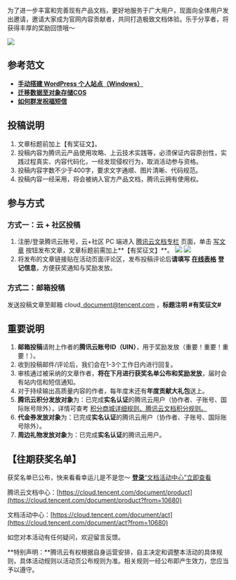 
为了进一步丰富和完善现有产品文档，更好地服务于广大用户，现面向全体用户发出邀请，邀请大家成为官网内容贡献者，共同打造极致文档体验。乐于分享者，将获得丰厚的奖励回馈哦～

![](https://qcloudimg.tencent-cloud.cn/raw/a1c2695f7ba2ff6d5e987b898386fe32.png)

## 参考范文

- [**手动搭建 WordPress 个人站点（Windows）**](https://cloud.tencent.com/document/product/213/39540)
- [**迁移数据至对象存储COS**](https://cloud.tencent.com/document/product/436/38224)
- [**如何群发祝福短信**](https://cloud.tencent.com/document/product/382/39032)

## 投稿说明

1. 文章标题前加上【有奖征文】。
2. 投稿内容为腾讯云产品使用攻略、上云技术实践等，必须保证内容原创性，实践过程真实、内容代码化，一经发现侵权行为，取消活动参与资格。
3. 投稿内容字数不少于400字，要求文字通顺、图片清晰、代码规范。
4. 投稿内容一经采用，将会被纳入官方产品文档，腾讯云拥有使用权。



## 参与方式

### 方式一：云 + 社区投稿

1. 注册/登录腾讯云账号，云+社区 PC 端进入 [腾讯云文档专栏](https://cloud.tencent.com/developer/column/82036) 页面，单击 [写文章](https://cloud.tencent.com/developer/article/write?from=10680) 按钮发布文章，文章标题前需加上**【有奖征文】**。
![](https://qcloudimg.tencent-cloud.cn/raw/8f1885f3589b662c4a9295174d6e2866.png)
![](https://qcloudimg.tencent-cloud.cn/raw/e30f2151181c68c3a56aaf6d9bb94909.png)
2. 将发布的文章链接贴在活动页面评论区，发布投稿评论后**请填写** [**在线表格**](https://doc.weixin.qq.com/forms/AJEAIQdfAAoAHsAXwboACc0Dgetry0Qhf) **登记信息**，方便获奖通知与奖励发放。

### 方式二：邮箱投稿

发送投稿文章至邮箱 cloud\_document@tencent.com ，**标题注明 #有奖征文#**

##  重要说明

1. **邮箱投稿**请附上作者的**腾讯云账号ID（UIN）**，用于奖励发放（重要！重要！重要！）。
2. 收到投稿邮件/评论后，我们会在1-3个工作日内进行回复。
3. 审核通过被采纳的文章作者，**将在下月进行获奖名单公布和奖励发放**，届时会有站内信和短信通知。
4. 对于持续输出高质量内容的作者，每年度末还有**年度贡献大礼包**送上。
5. **腾讯云积分发放对象**为：已完成**实名认证**的腾讯云用户（协作者、子账号、国际账号除外），详情可查考 [积分商城详细规则、](https://cloud.tencent.com/act/integralmall)[腾讯云文档积分规则。](https://cloud.tencent.com/document/product/855/54543)
6. **代金券发放对象**为：已完成**实名认证**的腾讯云用户（协作者、子账号、国际账号除外）。
7. **周边礼物发放对象**为：已完成**实名认证**的腾讯云用户。



## 【往期获奖名单】

获奖名单已公布，快来看看幸运儿是不是您～  [**登录**“文档活动中心”立即查看](https://cloud.tencent.com/document/act)

腾讯云文档中心：[https://cloud.tencent.com/document/product](https://cloud.tencent.com/document/product?from=10680)

文档活动中心：[https://cloud.tencent.com/document/act](https://cloud.tencent.com/document/act?from=10680)

如您对本活动有任何疑问，欢迎留言反馈。

**特别声明：**腾讯云有权根据自身运营安排，自主决定和调整本活动的具体规则，具体活动规则以活动页公布规则为准。相关规则一经公布即产生效力，您应当予以遵守。
